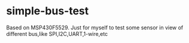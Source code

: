 # simple-bus-test
 Based on MSP430F5529. Just for myself to test some sensor in view of  different bus,like SPI,I2C,UART,1-wire,etc
